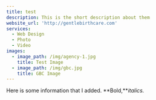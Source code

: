 ```yaml
---
title: test
description: This is the short description about them
website_url: 'http://gentlebirthcare.com'
services:
  - Web Design
  - Photo
  - Video
images:
  - image_path: /img/agency-1.jpg
    title: Test Image
  - image_path: /img/gbc.jpg
    title: GBC Image
---
```



Here is some information that I added. **Bold,***italics.&nbsp;*